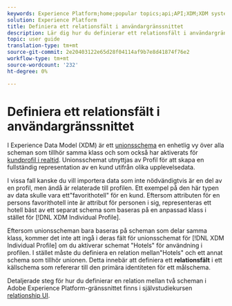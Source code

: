 ```yaml
---
keywords: Experience Platform;home;popular topics;api;API;XDM;XDM system;experience data model;data model;ui;workspace;relationship;field;
solution: Experience Platform
title: Definiera ett relationsfält i användargränssnittet
description: Lär dig hur du definierar ett relationsfält i användargränssnittet i Experience Platform.
topic: user guide
translation-type: tm+mt
source-git-commit: 2e20403122e65d28f04114af9b7e8d41874f76e2
workflow-type: tm+mt
source-wordcount: '232'
ht-degree: 0%

---
```



# Definiera ett relationsfält i användargränssnittet

I Experience Data Model (XDM) är ett [unionsschema](../../schema/composition.md#union) en enhetlig vy över alla scheman som tillhör samma klass och som också har aktiverats för [kundprofil i realtid](../../../profile/home.md). Unionsschemat utnyttjas av Profil för att skapa en fullständig representation av en kund utifrån olika upplevelsedata.

I vissa fall kanske du vill importera data som inte nödvändigtvis är en del av en profil, men ändå är relaterade till profilen. Ett exempel på den här typen av data skulle vara ett&quot;favorithotell&quot; för en kund. Eftersom attributen för en persons favorithotell inte är attribut för personen i sig, representeras ett hotell bäst av ett separat schema som baseras på en anpassad klass i stället för [!DNL XDM Individual Profile].

Eftersom unionsscheman bara baseras på scheman som delar samma klass, kommer det inte att ingå i deras fält för unionsschemat för [!DNL XDM Individual Profile] om du aktiverar schemat &quot;Hotels&quot; för användning i profilen. I stället måste du definiera en relation mellan&quot;Hotels&quot; och ett annat schema som tillhör unionen. Detta innebär att definiera ett **relationsfält** i ett källschema som refererar till den primära identiteten för ett målschema.

Detaljerade steg för hur du definierar en relation mellan två scheman i Adobe Experience Platform-gränssnittet finns i självstudiekursen [relationship UI](../../tutorials/relationship-ui.md).